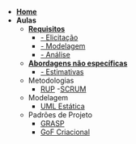 - [**Home**](/README.md)
- **Aulas**
    - [**Requisitos**](aulas/requisitos/requisitos.md)
      - [- Elicitação](aulas/requisitos/elicitacao.md)
      - [- Modelagem](aulas/requisitos/modelagem.md)
      - [- Análise](aulas/requisitos/analise.md)
    - [**Abordagens não específicas**](aulas/requisitos/abordagens.md)
      - [- Estimativas](aulas/requisitos/estimativas.md)
    - Metodologias
      - [RUP](aulas/metodologias/rup.md)
      -[SCRUM](aulas/metodologias/scrum.md)
    - Modelagem
      - [UML Estática](aulas/modelagem/UML_Estatica.md)
    - Padrões de Projeto
      - [GRASP](aulas/padroes/GRASP/criacional.md)
      - [GoF Criacional](aulas/padroes/GOF/criacional.md)
